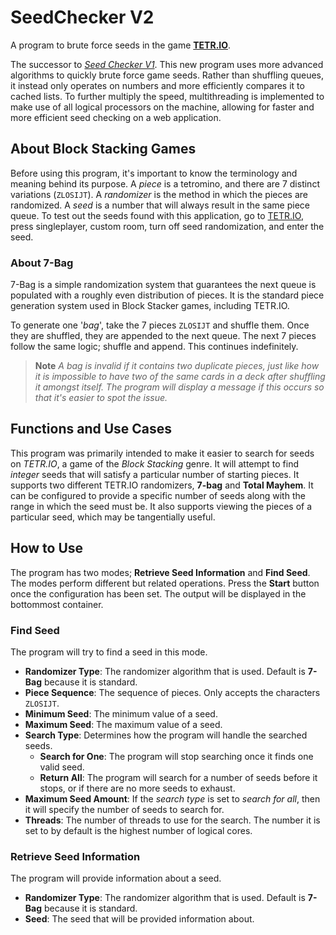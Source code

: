 # SeedChecker V2

A program to brute force seeds in the game **[TETR.IO](https://tetr.io)**.

The successor to *[Seed Checker V1](https://spentine.github.io/Stacker-Tools/seedChecker/)*. This new program uses more advanced algorithms to quickly brute force game seeds. Rather than shuffling queues, it instead only operates on numbers and more efficiently compares it to cached lists. To further multiply the speed, multithreading is implemented to make use of all logical processors on the machine, allowing for faster and more efficient seed checking on a web application.

## About Block Stacking Games

Before using this program, it's important to know the terminology and meaning behind its purpose. A *piece* is a tetromino, and there are 7 distinct variations (`ZLOSIJT`). A *randomizer* is the method in which the pieces are randomized. A *seed* is a number that will always result in the same piece queue. To test out the seeds found with this application, go to [TETR.IO](https://tetr.io), press singleplayer, custom room, turn off seed randomization, and enter the seed.

### About 7-Bag

7-Bag is a simple randomization system that guarantees the next queue is populated with a roughly even distribution of pieces. It is the standard piece generation system used in Block Stacker games, including TETR.IO.

To generate one '*bag*', take the 7 pieces `ZLOSIJT` and shuffle them. Once they are shuffled, they are appended to the next queue. The next 7 pieces follow the same logic; shuffle and append. This continues indefinitely.

> **Note**
> *A bag is invalid if it contains two duplicate pieces, just like how it is impossible to have two of the same cards in a deck after shuffling it amongst itself. The program will display a message if this occurs so that it's easier to spot the issue.*

## Functions and Use Cases

This program was primarily intended to make it easier to search for seeds on *TETR.IO*, a game of the *Block Stacking* genre. It will attempt to find *integer* seeds that will satisfy a particular number of starting pieces. It supports two different TETR.IO randomizers, **7-bag** and **Total Mayhem**. It can be configured to provide a specific number of seeds along with the range in which the seed must be. It also supports viewing the pieces of a particular seed, which may be tangentially useful.

## How to Use

The program has two modes; **Retrieve Seed Information** and **Find Seed**. The modes perform different but related operations. Press the **Start** button once the configuration has been set. The output will be displayed in the bottommost container.

### Find Seed

The program will try to find a seed in this mode.

- **Randomizer Type**: The randomizer algorithm that is used. Default is **7-Bag** because it is standard.
- **Piece Sequence**: The sequence of pieces. Only accepts the characters `ZLOSIJT`.
- **Minimum Seed**: The minimum value of a seed.
- **Maximum Seed**: The maximum value of a seed.
- **Search Type**: Determines how the program will handle the searched seeds.
  - **Search for One**: The program will stop searching once it finds one valid seed.
  - **Return All**: The program will search for a number of seeds before it stops, or if there are no more seeds to exhaust.
- **Maximum Seed Amount**: If the *search type* is set to *search for all*, then it will specify the number of seeds to search for.
- **Threads**: The number of threads to use for the search. The number it is set to by default is the highest number of logical cores.

### Retrieve Seed Information

The program will provide information about a seed.

- **Randomizer Type**: The randomizer algorithm that is used. Default is **7-Bag** because it is standard.
- **Seed**: The seed that will be provided information about.